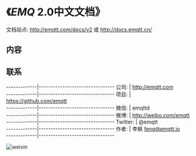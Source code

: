 
《*EMQ* 2.0中文文档》
====================

文档站点: http://emqtt.com/docs/v2 或 http://docs.emqtt.cn/

内容
----

联系
----

-------------|--------------------------------
 公司:       | http://emqtt.com               
-------------|--------------------------------
 项目:       | https://github.com/emqtt       
-------------|--------------------------------
 微信:       | emqttd                         
-------------|--------------------------------
 微博:       | http://weibo.com/emqtt         
-------------|--------------------------------
 Twitter:    | @emqtt                         
-------------|--------------------------------
 作者:       | 李枫 <feng@emqtt.io>           
-------------|--------------------------------

![weixin](https://github.com/emqtt/docs_zh/blob/master/source/_static/images/weixin.jpg)

